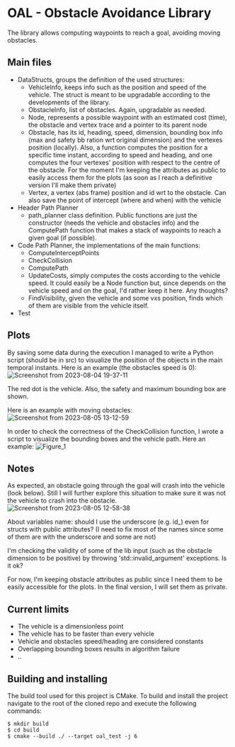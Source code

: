# OAL - Obstacle Avoidance Library
The library allows computing waypoints to reach a goal, avoiding moving obstacles.  


## Main files
- DataStructs, groups the definition of the used structures:
    - VehicleInfo, keeps info such as the position and speed of the vehicle. The struct is meant to be upgradable according to the developments of the library.
    - ObstacleInfo, list of obstacles. Again, upgradable as needed.
    - Node, represents a possible waypoint with an estimated cost (time), the obstacle and vertex trace and a pointer to its parent node
    - Obstacle, has its id, heading, speed, dimension, bounding box info (max and safety bb ration wrt original dimension) and the vertexes position (locally). Also, a function computes the position for a specific time instant, according to speed and heading, and one computes the four vertexes' position with respect to the centre of the obstacle. For the moment I'm keeping the attributes as public to easily access them for the plots (as soon as I reach a definitive version I'll make them private)
    - Vertex, a vertex (abs frame) position and id wrt to the obstacle. Can also save the point of intercept (where and when) with the vehicle
- Header Path Planner
    - path_planner class definition. Public functions are just the constructor (needs the vehicle and obstacles info) and the ComputePath function that makes a stack of waypoints to reach a given goal (if possible).
- Code Path Planner, the implementations of the main functions:
    - ComputeInterceptPoints
    - CheckCollision
    - ComputePath
    - UpdateCosts, simply computes the costs according to the vehicle speed. It could easily be a Node function but, since depends on the vehicle speed and on the goal, I'd rather keep it here. Any thoughts?
    - FindVisibility, given the vehicle and some vxs position, finds which of them are visible from the vehicle itself.
- Test

## Plots
By saving some data during the execution I managed to write a Python script (should be in src) to visualize the position of the objects in the main temporal instants. Here is an example (the obstacles speed is 0):
![Screenshot from 2023-08-04 19-37-11](https://github.com/SamueleD98/oal/assets/28822110/49a516e2-9ec3-45a8-9d1b-cb6d716a0168)

The red dot is the vehicle. Also, the safety and maximum bounding box are shown.  

Here is an example with moving obstacles:
![Screenshot from 2023-08-05 13-12-59](https://github.com/SamueleD98/oal/assets/28822110/e671a79e-a710-4bd0-a516-be01c5f3d21d)  

In order to check the correctness of the CheckCollision function, I wrote a script to visualize the bounding boxes and the vehicle path. Here an example:
![Figure_1](https://github.com/SamueleD98/oal/assets/28822110/34b667d5-8ca8-4d2a-bca5-49d13a8e3098)



## Notes  

As expected, an obstacle going through the goal will crash into the vehicle (look below). Still I will further explore this situation to make sure it was not the vehicle to crash into the obstacle.
![Screenshot from 2023-08-05 12-58-38](https://github.com/SamueleD98/oal/assets/28822110/35e7df1a-1307-4d52-b4d0-e2e41c4beefc)  

About variables name: should I use the underscore (e.g. id_) even for structs with public attributes? (I need to fix most of the names since some of them are with the underscore and some are not)  

I'm checking the validity of some of the lib input (such as the obstacle dimension to be positive) by throwing 'std::invalid_argument' exceptions. Is it ok?  

For now, I'm keeping obstacle attributes as public since I need them to be easily accessible for the plots. In the final version, I will set them as private.  



## Current limits

- The vehicle is a dimensionless point
- The vehicle has to be faster than every vehicle
- Vehicle and obstacles speed/heading are considered constants
- Overlapping bounding boxes results in algorithm failure
- ..

## Building and installing

The build tool used for this project is CMake. To build and install the project navigate to the root of the cloned repo and execute the following commands:

    $ mkdir build
    $ cd build
    $ cmake --build ./ --target oal_test -j 6

